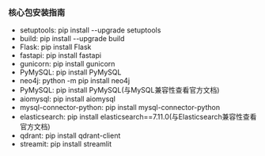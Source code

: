 ### 核心包安装指南

* setuptools: pip install --upgrade setuptools
* build: pip install --upgrade build 
* Flask: pip install Flask
* fastapi: pip install fastapi
* gunicorn: pip install gunicorn
* PyMySQL: pip install PyMySQL
* neo4j: python -m pip install neo4j
* PyMySQL: pip install PyMySQL(与MySQL兼容性查看官方文档)
* aiomysql: pip install aiomysql
* mysql-connector-python: pip install mysql-connector-python
* elasticsearch: pip install elasticsearch==7.11.0(与Elasticsearch兼容性查看官方文档)
* qdrant: pip install qdrant-client
* streamit: pip install streamlit